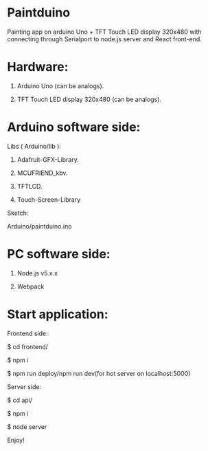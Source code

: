 # Paintduino
Painting app on arduino Uno + TFT Touch LED display 320x480 with connecting through Serialport to node.js server and React front-end.

# Hardware:

1) Arduino Uno (can be analogs).

2) TFT Touch LED display 320x480 (can be analogs).

# Arduino software side:

Libs ( Arduino/lib ):

1) Adafruit-GFX-Library.

2) MCUFRIEND_kbv.

3) TFTLCD.

4) Touch-Screen-Library


Sketch:

Arduino/paintduino.ino

# PC software side:

1) Node.js  v5.x.x

2) Webpack

# Start application:

Frontend side:

$ cd frontend/

$ npm i

$ npm run deploy/npm run dev(for hot server on localhost:5000)

Server side:

$ cd api/

$ npm i

$ node server

Enjoy!






